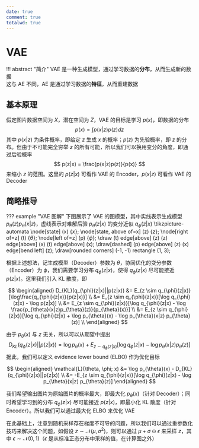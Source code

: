 ```yaml
---
date: true
comment: true
totalwd: true
---
```


# VAE

!!! abstract "简介"
    VAE 是一种生成模型，通过学习数据的**分布**，从而生成新的数据  
    这与 AE 不同，AE 是通过学习数据的**特征**，从而重建数据

## 基本原理

假定图片数据空间为 $X$，潜在空间为 $Z$，VAE 的目标是学习 $p(x)$，即数据的分布
$$
p(x) = \int p(x|z)p(z)dz
$$
其中 $p(x|z)$ 为条件概率，即给定 $z$ 生成 $x$ 的概率；$p(z)$ 为先验概率，即 $z$ 的分布。但由于不可能完全穷举 $z$ 的所有可能，所以我们可以换用变分的角度，即通过后验概率
$$
p(z|x) = \frac{p(x|z)p(z)}{p(x)}
$$
来缩小 $z$ 的范围。这里的 $p(z|x)$ 可看作 VAE 的 Encoder，$p(x|z)$ 可看作 VAE 的 Decoder

## 简略推导

??? example "VAE 图解"
    下图展示了 VAE 的图模型，其中实线表示生成模型 $p_{\theta}(z)p_{\theta}(x|z)$，虚线表示对难解后验 $p_{\theta}(z|x)$ 的变分近似 $q_{\phi}(z|x)$
    \tikzpicture-automata
        \node[state] (x) {$x$};
        \node[state, above of=x] (z) {$z$};
        \node[right of=z] (t) {$\theta$};
        \node[left of=z] (p) {$\phi$};
        \draw   (t) edge[above] (z)
                (z) edge[above] (x)
                (t) edge[above] (x);
        \draw[dashed] (p) edge[above] (z)
                    (x) edge[bend left] (z);
        \draw[rounded corners] (-1, -1) rectangle (1, 3);

根据上述想法，记生成模型（Decoder）参数为 $\theta$，协同优化的变分参数（Encoder）为 $\phi$，我们需要学习分布 $q_{\phi}(z|x)$，使得 $q_{\phi}(z|x)$ 尽可能接近 $p(z|x)$。这里我们引入 KL 散度，即

$$
\begin{aligned}
D_{KL}(q_{\phi}(z|x)||p(z|x)) &= E_{z \sim q_{\phi}(z|x)}[\log\frac{q_{\phi}(z|x)}{p(z|x)}] \\
&= E_{z \sim q_{\phi}(z|x)}[\log q_{\phi}(z|x) - \log p(z|x)] \\
&= E_{z \sim q_{\phi}(z|x)}[\log q_{\phi}(z|x) - \log \frac{p_{\theta}(x|z)p_{\theta}(z)}{p_{\theta}(x)}] \\
&= E_{z \sim q_{\phi}(z|x)}[\log q_{\phi}(z|x) + \log p_{\theta}(x) - \log p_{\theta}(x|z) p_{\theta}(z)] \\
\end{aligned}
$$

由于 $p_{\theta}(x)$ 与 $z$ 无关，所以可以从期望中提出
$$
D_{KL}(q_{\phi}(z|x)||p(z|x)) = \log p_{\theta}(x) + E_{z \sim q_{\phi}(z|x)}[\log q_{\phi}(z|x) - \log p_{\theta}(x|z) p_{\theta}(z)]
$$
据此，我们可以定义 evidence lower bound (ELBO) 作为优化目标

$$
\begin{aligned}
\mathcal{L}(\theta, \phi; x) &= \log p_{\theta}(x) - D_{KL}(q_{\phi}(z|x)||p(z|x)) \\
&= -E_{z \sim q_{\phi}(z|x)}[\log q_{\phi}(z|x) - \log p_{\theta}(x|z) p_{\theta}(z)]
\end{aligned}
$$

我们希望输出图片为原始图片的概率最大，即最大化 $p_{\theta}(x)$（针对 Decoder）；同时希望学习到的分布 $q_{\phi}(z|x)$ 尽可能接近 $p(z|x)$，即最小化 KL 散度（针对 Encoder）。所以我们可以通过最大化 ELBO 来优化 VAE

在此基础上，注意到随机采样存在梯度不可导的问题，所以我们可以通过重参数化技巧来解决这个问题，如假设 $z \sim \mathcal{N}(\mu, \sigma^2)$，则可以通过 $\mu + \sigma \odot \epsilon$ 来采样 $z$，其中 $\epsilon \sim \mathcal{N}(0, 1)$（$\epsilon$ 是从标准正态分布中采样的值，在计算图之外）
